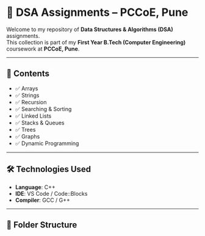 # 📘 DSA Assignments – PCCoE, Pune  

Welcome to my repository of **Data Structures & Algorithms (DSA)** assignments.  
This collection is part of my **First Year B.Tech (Computer Engineering)** coursework at **PCCoE, Pune**.  

---

## 🚀 Contents  

- ✅ Arrays  
- ✅ Strings  
- ✅ Recursion  
- ✅ Searching & Sorting  
- ✅ Linked Lists  
- ✅ Stacks & Queues  
- ✅ Trees  
- ✅ Graphs  
- ✅ Dynamic Programming  

---

## 🛠️ Technologies Used  

- **Language**: C++  
- **IDE**: VS Code / Code::Blocks  
- **Compiler**: GCC / G++  

---

## 📂 Folder Structure  

